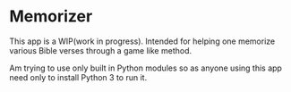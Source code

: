 # Memorizer

This app is a WIP(work in progress). Intended for helping one memorize various Bible verses through a game like method. 

Am trying to use only built in Python modules so as anyone using this app need only to install Python 3 to run it.
